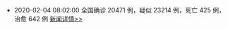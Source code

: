 
- 2020-02-04 08:02:00 全国确诊 20471 例，疑似 23214 例，死亡 425 例，治愈 642 例  [新闻详情>>](https://github.com/AlbertGithubHome/ChineseVictory/blob/master/PneumoniaMap/20200203084244.jpg)